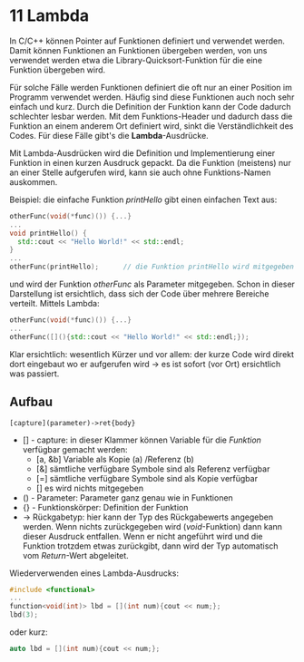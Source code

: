 # 11 Lambda

In C/C++ können Pointer auf Funktionen definiert und verwendet werden. Damit können Funktionen an Funktionen übergeben werden, von uns verwendet werden etwa die Library-Quicksort-Funktion für die eine Funktion übergeben wird.

Für solche Fälle werden Funktionen definiert die oft nur an einer Position im Programm verwendet werden. Häufig sind diese Funktionen auch noch sehr einfach und kurz. Durch die Definition der Funktion kann der Code dadurch schlechter lesbar werden. Mit dem Funktions-Header und dadurch dass die Funktion an einem anderem Ort definiert wird, sinkt die Verständlichkeit des Codes. Für diese Fälle gibt's die **Lambda**-Ausdrücke.

Mit Lambda-Ausdrücken wird die Definition und Implementierung einer Funktion in einen kurzen Ausdruck gepackt. Da die Funktion (meistens) nur an einer Stelle aufgerufen wird, kann sie auch ohne Funktions-Namen auskommen.

Beispiel: die einfache Funktion *printHello* gibt einen einfachen Text aus:

```c++
otherFunc(void(*func)()) {...}
...
void printHello() {
  std::cout << "Hello World!" << std::endl;
}
...
otherFunc(printHello);		// die Funktion printHello wird mitgegeben
```

und wird der Funktion *otherFunc* als Parameter mitgegeben. Schon in dieser Darstellung ist ersichtlich, dass sich der Code über mehrere Bereiche verteilt. Mittels Lambda:

```c++
otherFunc(void(*func)()) {...}
...
otherFunc([](){std::cout << "Hello World!" << std::endl;});
```

Klar ersichtlich: wesentlich Kürzer und vor allem: der kurze Code wird direkt dort eingebaut wo er aufgerufen wird -> es ist sofort (vor Ort) ersichtlich was passiert.

## Aufbau

```
[capture](parameter)->ret{body}
```

- [] - capture: in dieser Klammer können Variable für die *Funktion* verfügbar gemacht werden:
  - [a, &b] Variable als Kopie (a) /Referenz (b)
  - [&] sämtliche verfügbare Symbole sind als Referenz verfügbar
  - [=] sämtliche verfügbare Symbole sind als Kopie verfügbar
  - [] es wird nichts mitgegeben
- () - Parameter: Parameter ganz genau wie in Funktionen 
- {} - Funktionskörper: Definition der Funktion
- -> Rückgabetyp: hier kann der Typ des Rückgabewerts angegeben werden. Wenn nichts zurückgegeben wird (*void*-Funktion) dann kann dieser Ausdruck entfallen. Wenn er nicht angeführt wird und die Funktion trotzdem etwas zurückgibt, dann wird der Typ automatisch vom *Return*-Wert abgeleitet.

Wiederverwenden eines Lambda-Ausdrucks:

```c++
#include <functional>
...
function<void(int)> lbd = [](int num){cout << num;};
lbd(3);
```

oder kurz:

```c++
auto lbd = [](int num){cout << num;};
```

